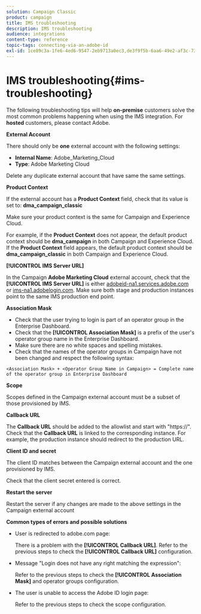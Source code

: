 ```yaml
---
solution: Campaign Classic
product: campaign
title: IMS troubleshooting
description: IMS troubleshooting
audience: integrations
content-type: reference
topic-tags: connecting-via-an-adobe-id
exl-id: 1ce89c3a-1fe6-4ed6-9547-2eb9713a0ec3,de3f9f5b-6aa6-49e2-af3c-73b2cc8bf678
---
```

# IMS troubleshooting{#ims-troubleshooting}

The following troubleshooting tips will help **on-premise** customers solve the most common problems happening when using the IMS integration. For **hosted** customers, please contact Adobe.

**External Account**

There should only be **one** external account with the following settings:

* **Internal Name**: Adobe_Marketing_Cloud
* **Type**: Adobe Marketing Cloud

Delete any duplicate external account that have same the same settings.

**Product Context**

If the external account has a **Product Context** field, check that its value is set to: **dma_campaign_classic**

Make sure your product context is the same for Campaign and Experience Cloud.

For example, if the **Product Context** does not appear, the default product context should be **dma_campaign** in both Campaign and Experience Cloud. If the **Product Context** field appears, the default product context should be **dma_campaign_classic** in both Campaign and Experience Cloud.

**[!UICONTROL IMS Server URL]**

In the Campaign **Adobe Marketing Cloud** external account, check that the **[!UICONTROL IMS Server URL]** is either [adobeid-na1.services.adobe.com](https://adobeid-na1.services.adobe.com/) or [ims-na1.adobelogin.com](http://ims-na1.adobelogin.com/). Make sure both stage and production instances point to the same IMS production end point.

**Association Mask**

* Check that the user trying to login is part of an operator group in the Enterprise Dashboard.
* Check that the **[!UICONTROL Association Mask]** is a prefix of the user's operator group name in the Enterprise Dashboard.
* Make sure there are no white spaces and spelling mistakes. 
* Check that the names of the operator groups in Campaign have not been changed and respect the following syntax:

```
<Association Mask> + <Operator Group Name in Campaign> = Complete name of the operator group in Enterprise Dashboard
```

**Scope**

Scopes defined in the Campaign external account must be a subset of those provisioned by IMS.

**Callback URL**

The **Callback URL** should be added to the allowlist and start with "https://". Check that the **Callback URL** is linked to the corresponding instance. For example, the production instance should redirect to the production URL.

**Client ID and secret**

The client ID matches between the Campaign external account and the one provisioned by IMS.

Check that the client secret entered is correct.

**Restart the server**

Restart the server if any changes are made to the above settings in the Campaign external account

**Common types of errors and possible solutions**

* User is redirected to adobe.com page:

  There is a problem with the **[!UICONTROL Callback URL]**. Refer to the previous steps to check the **[!UICONTROL Callback URL]** configuration.

* Message "Login does not have any right matching the expression":

  Refer to the previous steps to check the **[!UICONTROL Association Mask]** and operator groups configuration.

* The user is unable to access the Adobe ID login page:

  Refer to the previous steps to check the scope configuration.
